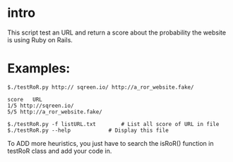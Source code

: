 # intro
This script test an URL and return a score about the probability the website is using Ruby on Rails.

# Examples:

	$./testRoR.py http:// sqreen.io/ http://a_ror_website.fake/
	
	score	URL
	1/5	http://sqreen.io/
	5/5	http://a_ror_website.fake/

	$./testRoR.py -f listURL.txt		# List all score of URL in file
	$./testRoR.py --help			# Display this file
	
To ADD more heuristics, you just have to search the isRoR() function in testRoR class and add your code in. 
